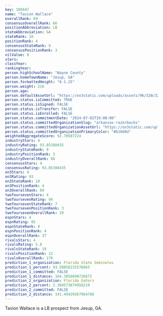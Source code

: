 ```yaml
---
key: 109447
name: "Tavion Wallace"
overallRank: 69
consensusOverallRank: 66
positionAbbreviation: LB
stateAbbreviation: GA
stateRank: 10
positionRank: 4
consensusStateRank: 9
consensusPositionRank: 3
nilValue: 0
stars: 
classYear: 
rankingYear: 
person.highSchoolName: "Wayne County"
person.homeTownName: "Jesup, GA"
person.formattedHeight: "6-1.25"
person.weight: 216
person.age: 
person.defaultAssetUrl: "https://on3static.com/uploads/assets/96/320/320096.jpg"
person.status.isCommitted: TRUE
person.status.isSigned: FALSE
person.status.isTransfer: FALSE
person.status.isEnrolled: FALSE
person.status.commitmentDate: "2024-07-02T19:00:00"
person.status.committedOrganizationSlug: "arkansas-razorbacks"
person.status.committedOrganizationAssetUrl: "https://on3static.com/uploads/assets/748/149/149748.svg"
person.status.committedOrganizationPrimaryColor: "#b10d0d"
weightedAggregateScore: 92.70587224
industryStars: 4
industryRating: 93.85380435
industryStateRank: 9
industryPositionRank: 3
industryOverallRank: 66
consensusStars: 4
consensusRating: 93.85380435
on3Stars: 4
on3Rating: 93
on3StateRank: 10
on3PositionRank: 4
on3OverallRank: 69
twofoursevenStars: 4
twofoursevenRating: 94
twofoursevenStateRank: 7
twofoursevenPositionRank: 3
twofoursevenOverallRank: 39
espnStars: 4
espnRating: 85
espnStateRank: 8
espnPositionRank: 4
espnOverallRank: 37
rivalsStars: 4
rivalsRating: 5.8
rivalsStateRank: 19
rivalsPositionRank: 12
rivalsOverallRank: 179
prediction_1_organization: Florida State Seminoles
prediction_1_percent: 93.50856232576663
prediction_1_committed: FALSE
prediction_1_distance: 164.3856690726672
prediction_2_organization: Florida Gators
prediction_2_percent: 2.369573874950219
prediction_2_committed: FALSE
prediction_2_distance: 141.49429367964788
---
```

Tavion Wallace is a LB prospect from Jesup, GA.